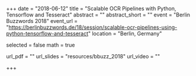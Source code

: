+++
date = "2018-06-12"
title = "Scalable OCR Pipelines with Python, Tensorflow and Tesseract"
abstract = ""
abstract_short = ""
event = "Berlin Buzzwords 2018"
event_url = "https://berlinbuzzwords.de/18/session/scalable-ocr-pipelines-using-python-tensorflow-and-tesseract"
location = "Berlin, Germany"

selected = false
math = true

url_pdf = ""
url_slides = "resources/bbuzz_2018"
url_video = ""

+++
